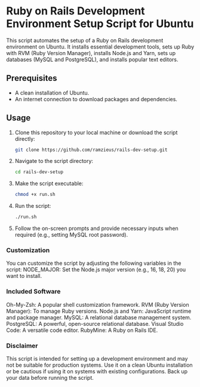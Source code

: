 # Ruby on Rails Development Environment Setup Script for Ubuntu

This script automates the setup of a Ruby on Rails development environment on Ubuntu. It installs essential development tools, sets up Ruby with RVM (Ruby Version Manager), installs Node.js and Yarn, sets up databases (MySQL and PostgreSQL), and installs popular text editors.

## Prerequisites

- A clean installation of Ubuntu.
- An internet connection to download packages and dependencies.

## Usage

1. Clone this repository to your local machine or download the script directly:

   ```bash
   git clone https://github.com/ramzieus/rails-dev-setup.git

2. Navigate to the script directory:
    ```bash
    cd rails-dev-setup

3. Make the script executable:
    ```bash
    chmod +x run.sh

4. Run the script:
    ```bash
    ./run.sh

5. Follow the on-screen prompts and provide necessary inputs when required (e.g., setting MySQL root password).

### Customization
You can customize the script by adjusting the following variables in the script:
NODE_MAJOR: Set the Node.js major version (e.g., 16, 18, 20) you want to install.


### Included Software
Oh-My-Zsh: A popular shell customization framework.
RVM (Ruby Version Manager): To manage Ruby versions.
Node.js and Yarn: JavaScript runtime and package manager.
MySQL: A relational database management system.
PostgreSQL: A powerful, open-source relational database.
Visual Studio Code: A versatile code editor.
RubyMine: A Ruby on Rails IDE.

### Disclaimer
This script is intended for setting up a development environment and may not be suitable for production systems.
Use it on a clean Ubuntu installation or be cautious if using it on systems with existing configurations.
Back up your data before running the script.
